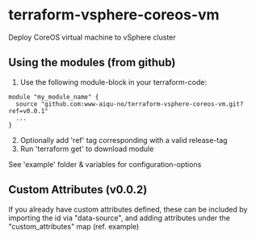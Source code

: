 # terraform-vsphere-coreos-vm
Deploy CoreOS virtual machine to vSphere cluster

## Using the modules (from github)
1) Use the following module-block in your terraform-code:
```hcl
module "my_module_name" {
  source "github.com:www-aiqu-no/terraform-vsphere-coreos-vm.git?ref=v0.0.1"
  ...
}
```
2) Optionally add 'ref' tag corresponding with a valid release-tag
3) Run 'terraform get' to download module

See 'example' folder & variables for configuration-options

## Custom Attributes (v0.0.2)
If you already have custom attributes defined, these can be included by
importing the id via "data-source", and adding attributes under the
"custom_attributes" map (ref. example)
